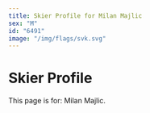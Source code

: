 ```yaml
---
title: Skier Profile for Milan Majlic
sex: "M"
id: "6491"
image: "/img/flags/svk.svg" 
---
```


# Skier Profile

This page is for: Milan Majlic.
    